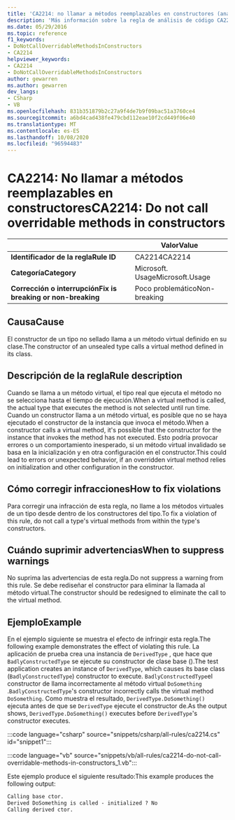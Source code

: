 ```yaml
---
title: 'CA2214: no llamar a métodos reemplazables en constructores (análisis de código)'
description: 'Más información sobre la regla de análisis de código CA2214: no llamar a métodos reemplazables en constructores'
ms.date: 05/29/2016
ms.topic: reference
f1_keywords:
- DoNotCallOverridableMethodsInConstructors
- CA2214
helpviewer_keywords:
- CA2214
- DoNotCallOverridableMethodsInConstructors
author: gewarren
ms.author: gewarren
dev_langs:
- CSharp
- VB
ms.openlocfilehash: 831b351879b2c27a9f4de7b9f09bac51a3760ce4
ms.sourcegitcommit: a6bd4cad438fe479cbd112eae10f2cd449f06e40
ms.translationtype: MT
ms.contentlocale: es-ES
ms.lasthandoff: 10/08/2020
ms.locfileid: "96594483"
---
```

# <a name="ca2214-do-not-call-overridable-methods-in-constructors"></a><span data-ttu-id="c9ae8-103">CA2214: No llamar a métodos reemplazables en constructores</span><span class="sxs-lookup"><span data-stu-id="c9ae8-103">CA2214: Do not call overridable methods in constructors</span></span>

| | <span data-ttu-id="c9ae8-104">Valor</span><span class="sxs-lookup"><span data-stu-id="c9ae8-104">Value</span></span> |
|-|-|
| <span data-ttu-id="c9ae8-105">**Identificador de la regla**</span><span class="sxs-lookup"><span data-stu-id="c9ae8-105">**Rule ID**</span></span> |<span data-ttu-id="c9ae8-106">CA2214</span><span class="sxs-lookup"><span data-stu-id="c9ae8-106">CA2214</span></span>|
| <span data-ttu-id="c9ae8-107">**Categoría**</span><span class="sxs-lookup"><span data-stu-id="c9ae8-107">**Category**</span></span> |<span data-ttu-id="c9ae8-108">Microsoft. Usage</span><span class="sxs-lookup"><span data-stu-id="c9ae8-108">Microsoft.Usage</span></span>|
| <span data-ttu-id="c9ae8-109">**Corrección o interrupción**</span><span class="sxs-lookup"><span data-stu-id="c9ae8-109">**Fix is breaking or non-breaking**</span></span> |<span data-ttu-id="c9ae8-110">Poco problemático</span><span class="sxs-lookup"><span data-stu-id="c9ae8-110">Non-breaking</span></span>|

## <a name="cause"></a><span data-ttu-id="c9ae8-111">Causa</span><span class="sxs-lookup"><span data-stu-id="c9ae8-111">Cause</span></span>

<span data-ttu-id="c9ae8-112">El constructor de un tipo no sellado llama a un método virtual definido en su clase.</span><span class="sxs-lookup"><span data-stu-id="c9ae8-112">The constructor of an unsealed type calls a virtual method defined in its class.</span></span>

## <a name="rule-description"></a><span data-ttu-id="c9ae8-113">Descripción de la regla</span><span class="sxs-lookup"><span data-stu-id="c9ae8-113">Rule description</span></span>

<span data-ttu-id="c9ae8-114">Cuando se llama a un método virtual, el tipo real que ejecuta el método no se selecciona hasta el tiempo de ejecución.</span><span class="sxs-lookup"><span data-stu-id="c9ae8-114">When a virtual method is called, the actual type that executes the method is not selected until run time.</span></span> <span data-ttu-id="c9ae8-115">Cuando un constructor llama a un método virtual, es posible que no se haya ejecutado el constructor de la instancia que invoca el método.</span><span class="sxs-lookup"><span data-stu-id="c9ae8-115">When a constructor calls a virtual method, it's possible that the constructor for the instance that invokes the method has not executed.</span></span> <span data-ttu-id="c9ae8-116">Esto podría provocar errores o un comportamiento inesperado, si un método virtual invalidado se basa en la inicialización y en otra configuración en el constructor.</span><span class="sxs-lookup"><span data-stu-id="c9ae8-116">This could lead to errors or unexpected behavior, if an overridden virtual method relies on initialization and other configuration in the constructor.</span></span>

## <a name="how-to-fix-violations"></a><span data-ttu-id="c9ae8-117">Cómo corregir infracciones</span><span class="sxs-lookup"><span data-stu-id="c9ae8-117">How to fix violations</span></span>

<span data-ttu-id="c9ae8-118">Para corregir una infracción de esta regla, no llame a los métodos virtuales de un tipo desde dentro de los constructores del tipo.</span><span class="sxs-lookup"><span data-stu-id="c9ae8-118">To fix a violation of this rule, do not call a type's virtual methods from within the type's constructors.</span></span>

## <a name="when-to-suppress-warnings"></a><span data-ttu-id="c9ae8-119">Cuándo suprimir advertencias</span><span class="sxs-lookup"><span data-stu-id="c9ae8-119">When to suppress warnings</span></span>

<span data-ttu-id="c9ae8-120">No suprima las advertencias de esta regla.</span><span class="sxs-lookup"><span data-stu-id="c9ae8-120">Do not suppress a warning from this rule.</span></span> <span data-ttu-id="c9ae8-121">Se debe rediseñar el constructor para eliminar la llamada al método virtual.</span><span class="sxs-lookup"><span data-stu-id="c9ae8-121">The constructor should be redesigned to eliminate the call to the virtual method.</span></span>

## <a name="example"></a><span data-ttu-id="c9ae8-122">Ejemplo</span><span class="sxs-lookup"><span data-stu-id="c9ae8-122">Example</span></span>

<span data-ttu-id="c9ae8-123">En el ejemplo siguiente se muestra el efecto de infringir esta regla.</span><span class="sxs-lookup"><span data-stu-id="c9ae8-123">The following example demonstrates the effect of violating this rule.</span></span> <span data-ttu-id="c9ae8-124">La aplicación de prueba crea una instancia de `DerivedType` , que hace que `BadlyConstructedType` se ejecute su constructor de clase base ().</span><span class="sxs-lookup"><span data-stu-id="c9ae8-124">The test application creates an instance of `DerivedType`, which causes its base class (`BadlyConstructedType`) constructor to execute.</span></span> <span data-ttu-id="c9ae8-125">`BadlyConstructedType`el constructor de llama incorrectamente al método virtual `DoSomething` .</span><span class="sxs-lookup"><span data-stu-id="c9ae8-125">`BadlyConstructedType`'s constructor incorrectly calls the virtual method `DoSomething`.</span></span> <span data-ttu-id="c9ae8-126">Como muestra el resultado, `DerivedType.DoSomething()` ejecuta antes de que se `DerivedType` ejecute el constructor de.</span><span class="sxs-lookup"><span data-stu-id="c9ae8-126">As the output shows, `DerivedType.DoSomething()` executes before `DerivedType`'s constructor executes.</span></span>

:::code language="csharp" source="snippets/csharp/all-rules/ca2214.cs" id="snippet1":::

:::code language="vb" source="snippets/vb/all-rules/ca2214-do-not-call-overridable-methods-in-constructors_1.vb":::

<span data-ttu-id="c9ae8-127">Este ejemplo produce el siguiente resultado:</span><span class="sxs-lookup"><span data-stu-id="c9ae8-127">This example produces the following output:</span></span>

```txt
Calling base ctor.
Derived DoSomething is called - initialized ? No
Calling derived ctor.
```
